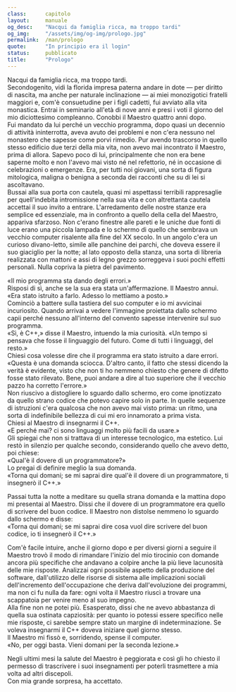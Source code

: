 ```yaml
---
class:      capitolo
layout:     manuale
og_desc:    "Nacqui da famiglia ricca, ma troppo tardi"
og_img:     "/assets/img/og-img/prologo.jpg"
permalink:  /man/prologo
quote:      "In principio era il login"
status:     pubblicato
title:      "Prologo" 
---
```


Nacqui da famiglia ricca, ma troppo tardi.  
Secondogenito, vidi la florida impresa paterna andare in dote  &mdash; per diritto di nascita, ma anche per naturale inclinazione &mdash; ai miei monozigotici fratelli maggiori e, com'è consuetudine per i figli cadetti, fui avviato alla vita monastica.
Entrai in seminario all'età di nove anni e presi i voti il giorno del mio diciottesimo compleanno.
Conobbi il Maestro quattro anni dopo.  
Fui mandato da lui perché un vecchio programma, dopo quasi un decennio di attività ininterrotta, aveva avuto dei problemi e non c'era nessuno nel monastero che sapesse come porvi rimedio.
Pur avendo trascorso in quello stesso edificio due terzi della mia vita, non avevo mai incontrato il Maestro, prima di allora.
Sapevo poco di lui, principalmente che non era bene saperne molto e non l'avevo mai visto né nel refettorio, né in occasione di celebrazioni o emergenze.
Era, per tutti noi giovani, una sorta di figura mitologica, maligna o benigna a seconda dei racconti che su di lei si ascoltavano.  
Bussai alla sua porta con cautela, quasi mi aspettassi terribili rappresaglie per quell'indebita intromissione nella sua vita e con altrettanta cautela accettai il suo invito a entrare.
L'arredamento delle nostre stanze era semplice ed essenziale, ma in confronto a quello della cella del Maestro, appariva sfarzoso.
Non c'erano finestre alle pareti e le uniche due fonti di luce erano una piccola lampada e lo schermo di quello che sembrava un vecchio computer risalente alla fine del XX secolo.
In un angolo c'era un curioso divano-letto, simile alle panchine dei parchi, che doveva essere il suo giaciglio per la notte; al lato opposto della stanza, una sorta di libreria realizzata con mattoni e assi di legno grezzo sorreggeva i suoi pochi effetti personali.
Nulla copriva la pietra del pavimento.

«Il mio programma sta dando degli errori.»  
Risposi di sì, anche se la sua era stata un'affermazione.
Il Maestro annuì.  
«Era stato istruito a farlo. Adesso lo mettiamo a posto.»  
Cominciò a battere sulla tastiera del suo computer e io mi avvicinai incuriosito.
Quando arrivai a vedere l'immagine proiettata dallo schermo capii perché nessuno all'interno del convento sapesse intervenire sul suo programma.  
«Sì, è C++,» disse il Maestro, intuendo la mia curiosità. «Un tempo si pensava che fosse il linguaggio del futuro. Come di tutti i linguaggi, del resto.»  
Chiesi cosa volesse dire che il programma era stato istruito a dare errori.  
«Questa è una domanda sciocca. D'altro canto, il fatto che stessi dicendo la verità è evidente, visto che non ti ho nemmeno chiesto che genere di difetto fosse stato rilevato. Bene, puoi andare a dire al tuo superiore che il vecchio pazzo ha corretto l'errore.»  
Non riuscivo a distogliere lo sguardo dallo schermo, ero come ipnotizzato da quello strano codice che potevo capire solo in parte.
In quelle sequenze di istruzioni c'era qualcosa che non avevo mai visto prima: un ritmo, una sorta di indefinibile bellezza di cui mi ero innamorato a prima vista.  
Chiesi al Maestro di insegnarmi il C++.  
«E perché mai? ci sono linguaggi molto più facili da usare.»  
Gli spiegai che non si trattava di un interesse tecnologico, ma estetico.
Lui restò in silenzio per qualche secondo, considerando quello che avevo detto, poi chiese:  
«Qual'è il dovere di un programmatore?»  
Lo pregai di definire meglio la sua domanda.  
«Torna qui domani; se mi saprai dire qual'è il dovere di un programmatore, ti insegnerò il C++.»  

Passai tutta la notte a meditare su quella strana domanda e la mattina dopo mi presentai al Maestro.
Dissi che il dovere di un programmatore era quello di scrivere del buon codice.
Il Maestro non distolse nemmeno lo sguardo dallo schermo e disse:  
«Torna qui domani; se mi saprai dire cosa vuol dire scrivere del buon codice, io ti insegnerò il C++.»  

Com'è facile intuire, anche il giorno dopo e per diversi giorni a seguire il Maestro trovò il modo di rimandare l'inizio del mio tirocinio con domande ancora più specifiche che andavano a colpire anche la più lieve lacunosità delle mie risposte.
Analizzai ogni possibile aspetto della produzione del software, dall'utilizzo delle risorse di sistema alle implicazioni sociali dell'incremento dell'occupazione che deriva dall'evoluzione dei programmi, ma non ci fu nulla da fare: ogni volta il Maestro riuscì a trovare una scappatoia per venire meno al suo impegno.  
Alla fine non ne potei più. Esasperato, dissi che ne avevo abbastanza di quella sua ostinata capziosità: per quanto io potessi essere specifico nelle mie risposte, ci sarebbe sempre stato un margine di indeterminazione.
Se voleva insegnarmi il C++ doveva iniziare quel giorno stesso.  
Il Maestro mi fissò e, sorridendo, spense il computer.  
«No, per oggi basta. Vieni domani per la seconda lezione.»

Negli ultimi mesi la salute del Maestro è peggiorata e così gli ho chiesto il permesso di trascrivere i suoi insegnamenti per poterli trasmettere a mia volta ad altri discepoli.  
Con mia grande sorpresa, ha accettato.
